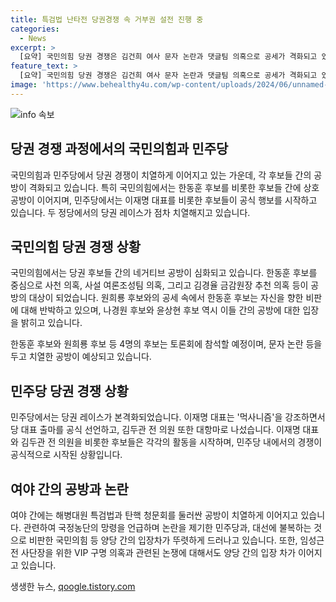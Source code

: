 ```yaml
---
title: 특검법 난타전 당권경쟁 속 거부권 설전 진행 중
categories:
  - News
excerpt: >
  [요약] 국민의힘 당권 경쟁은 김건희 여사 문자 논란과 댓글팀 의혹으로 공세가 격화되고 있습니다. 후보들 간 네거티브 공방이 치열하게 벌어지고, 민주당도 당권 레이스가 시작되었습니다. 민주당과 국민의힘은 해병대원 특검법과 탄핵 청문회를 놓고 치열한 공방을 이어가고 있습니다. 민주당은 임성근 전 사단장을 위한 VIP 구명 의혹을 둘러싼 공세를 강화하고, 국민의힘은 탄핵 청문회를 맹비난하며 대선에 불복하는 입장을 밝혔습니다. 4명의 국민의힘 당권 후보들은 오늘 토론회에 참석할 예정이며, 치열한 공방이 이어질 것으로 예상됩니다.
feature_text: >
  [요약] 국민의힘 당권 경쟁은 김건희 여사 문자 논란과 댓글팀 의혹으로 공세가 격화되고 있습니다. 후보들 간 네거티브 공방이 치열하게 벌어지고, 민주당도 당권 레이스가 시작되었습니다. 민주당과 국민의힘은 해병대원 특검법과 탄핵 청문회를 놓고 치열한 공방을 이어가고 있습니다. 민주당은 임성근 전 사단장을 위한 VIP 구명 의혹을 둘러싼 공세를 강화하고, 국민의힘은 탄핵 청문회를 맹비난하며 대선에 불복하는 입장을 밝혔습니다. 4명의 국민의힘 당권 후보들은 오늘 토론회에 참석할 예정이며, 치열한 공방이 이어질 것으로 예상됩니다.
image: 'https://www.behealthy4u.com/wp-content/uploads/2024/06/unnamed-file.png'
---
```


<p><img src="https://www.behealthy4u.com/wp-content/uploads/2024/06/unnamed-file.png" alt="info 속보" /></p>

<h2 data-ke-size="size26">당권 경쟁 과정에서의 국민의힘과 민주당</h2>

<p>국민의힘과 민주당에서 당권 경쟁이 치열하게 이어지고 있는 가운데, 각 후보들 간의 공방이 격화되고 있습니다. 특히 국민의힘에서는 한동훈 후보를 비롯한 후보들 간에 상호 공방이 이어지며, 민주당에서는 이재명 대표를 비롯한 후보들이 공식 행보를 시작하고 있습니다. 두 정당에서의 당권 레이스가 점차 치열해지고 있습니다. </p>

<h2 data-ke-size="size26">국민의힘 당권 경쟁 상황</h2>

<p>국민의힘에서는 당권 후보들 간의 네거티브 공방이 심화되고 있습니다. 한동훈 후보를 중심으로 사천 의혹, 사설 여론조성팀 의혹, 그리고 김경율 금감원장 추천 의혹 등이 공방의 대상이 되었습니다. 원희룡 후보와의 공세 속에서 한동훈 후보는 자신을 향한 비판에 대해 반박하고 있으며, 나경원 후보와 윤상현 후보 역시 이들 간의 공방에 대한 입장을 밝히고 있습니다. </p>

<p>한동훈 후보와 원희룡 후보 등 4명의 후보는 토론회에 참석할 예정이며, 문자 논란 등을 두고 치열한 공방이 예상되고 있습니다.</p>

<h2 data-ke-size="size26">민주당 당권 경쟁 상황</h2>

<p>민주당에서는 당권 레이스가 본격화되었습니다. 이재명 대표는 '먹사니즘'을 강조하면서 당 대표 출마를 공식 선언하고, 김두관 전 의원 또한 대항마로 나섰습니다. 이재명 대표와 김두관 전 의원을 비롯한 후보들은 각각의 활동을 시작하며, 민주당 내에서의 경쟁이 공식적으로 시작된 상황입니다.</p>

<h2 data-ke-size="size26">여야 간의 공방과 논란</h2>

<p>여야 간에는 해병대원 특검법과 탄핵 청문회를 둘러싼 공방이 치열하게 이어지고 있습니다. 관련하여 국정농단의 망령을 언급하며 논란을 제기한 민주당과, 대선에 불복하는 것으로 비판한 국민의힘 등 양당 간의 입장차가 뚜렷하게 드러나고 있습니다. 또한, 임성근 전 사단장을 위한 VIP 구명 의혹과 관련된 논쟁에 대해서도 양당 간의 입장 차가 이어지고 있습니다.</p>
생생한 뉴스, <a href="https://qoogle.tistory.com" rel="dofollow">qoogle.tistory.com</a>


